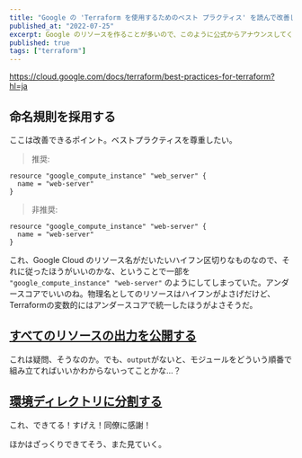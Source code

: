 ```yaml
---
title: "Google の 'Terraform を使用するためのベスト プラクティス' を読んで改善したい部分"
published_at: "2022-07-25"
excerpt: Google のリソースを作ることが多いので、このように公式からアナウンスしてくれるのは助かる
published: true
tags: ["terraform"]
---
```


https://cloud.google.com/docs/terraform/best-practices-for-terraform?hl=ja

##  命名規則を採用する

ここは改善できるポイント。ベストプラクティスを尊重したい。

> 推奨:

```hcl
resource "google_compute_instance" "web_server" {
  name = "web-server"
}
```

> 非推奨:

```hcl
resource "google_compute_instance" "web-server" {
  name = "web-server"
}
```

これ、Google Cloud のリソース名がだいたいハイフン区切りなものなので、それに従ったほうがいいのかな、ということで一部を `"google_compute_instance" "web-server"` のようにしてしまっていた。アンダースコアでいいのね。物理名としてのリソースはハイフンがよさげだけど、Terraformの変数的にはアンダースコアで統一したほうがよさそうだ。

## [すべてのリソースの出力を公開する](https://cloud.google.com/docs/terraform/best-practices-for-terraform?hl=ja#expose-outputs)

これは疑問、そうなのか。でも、`output`がないと、モジュールをどういう順番で組み立てればいいかわからないってことかな…？

## [環境ディレクトリに分割する](https://cloud.google.com/docs/terraform/best-practices-for-terraform?hl=ja#subdirectories)

これ、できてる！すげえ！同僚に感謝！


ほかはざっくりできてそう、また見ていく。